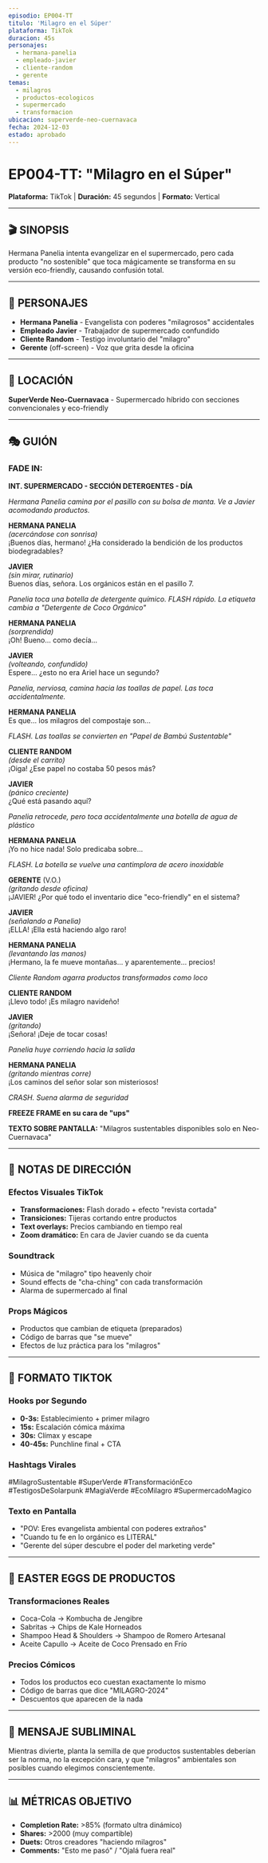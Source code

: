 ```yaml
---
episodio: EP004-TT
titulo: 'Milagro en el Súper'
plataforma: TikTok
duracion: 45s
personajes:
  - hermana-panelia
  - empleado-javier
  - cliente-random
  - gerente
temas:
  - milagros
  - productos-ecologicos
  - supermercado
  - transformacion
ubicacion: superverde-neo-cuernavaca
fecha: 2024-12-03
estado: aprobado
---
```


# EP004-TT: "Milagro en el Súper"

**Plataforma:** TikTok | **Duración:** 45 segundos | **Formato:** Vertical

---

## 🎬 SINOPSIS

Hermana Panelia intenta evangelizar en el supermercado, pero cada producto "no sostenible" que toca mágicamente se transforma en su versión eco-friendly, causando confusión total.

---

## 👥 PERSONAJES

- **Hermana Panelia** - Evangelista con poderes "milagrosos" accidentales
- **Empleado Javier** - Trabajador de supermercado confundido
- **Cliente Random** - Testigo involuntario del "milagro"
- **Gerente** (off-screen) - Voz que grita desde la oficina

---

## 📍 LOCACIÓN

**SuperVerde Neo-Cuernavaca** - Supermercado híbrido con secciones convencionales y eco-friendly

---

## 🎭 GUIÓN

### FADE IN:

**INT. SUPERMERCADO - SECCIÓN DETERGENTES - DÍA**

_Hermana Panelia camina por el pasillo con su bolsa de manta. Ve a Javier acomodando productos._

**HERMANA PANELIA**  
_(acercándose con sonrisa)_  
¡Buenos días, hermano! ¿Ha considerado la bendición de los productos biodegradables?

**JAVIER**  
_(sin mirar, rutinario)_  
Buenos días, señora. Los orgánicos están en el pasillo 7.

_Panelia toca una botella de detergente químico. FLASH rápido. La etiqueta cambia a "Detergente de Coco Orgánico"_

**HERMANA PANELIA**  
_(sorprendida)_  
¡Oh! Bueno... como decía...

**JAVIER**  
_(volteando, confundido)_  
Espere... ¿esto no era Ariel hace un segundo?

_Panelia, nerviosa, camina hacia las toallas de papel. Las toca accidentalmente._

**HERMANA PANELIA**  
Es que... los milagros del compostaje son...

_FLASH. Las toallas se convierten en "Papel de Bambú Sustentable"_

**CLIENTE RANDOM**  
_(desde el carrito)_  
¡Oiga! ¿Ese papel no costaba 50 pesos más?

**JAVIER**  
_(pánico creciente)_  
¿Qué está pasando aquí?

_Panelia retrocede, pero toca accidentalmente una botella de agua de plástico_

**HERMANA PANELIA**  
¡Yo no hice nada! Solo predicaba sobre...

_FLASH. La botella se vuelve una cantimplora de acero inoxidable_

**GERENTE** (V.O.)  
_(gritando desde oficina)_  
¡JAVIER! ¿Por qué todo el inventario dice "eco-friendly" en el sistema?

**JAVIER**  
_(señalando a Panelia)_  
¡ELLA! ¡Ella está haciendo algo raro!

**HERMANA PANELIA**  
_(levantando las manos)_  
¡Hermano, la fe mueve montañas... y aparentemente... precios!

_Cliente Random agarra productos transformados como loco_

**CLIENTE RANDOM**  
¡Llevo todo! ¡Es milagro navideño!

**JAVIER**  
_(gritando)_  
¡Señora! ¡Deje de tocar cosas!

_Panelia huye corriendo hacia la salida_

**HERMANA PANELIA**  
_(gritando mientras corre)_  
¡Los caminos del señor solar son misteriosos!

_CRASH. Suena alarma de seguridad_

**FREEZE FRAME en su cara de "ups"**

**TEXTO SOBRE PANTALLA:** "Milagros sustentables disponibles solo en Neo-Cuernavaca"

---

## 🎥 NOTAS DE DIRECCIÓN

### Efectos Visuales TikTok

- **Transformaciones:** Flash dorado + efecto "revista cortada"
- **Transiciones:** Tijeras cortando entre productos
- **Text overlays:** Precios cambiando en tiempo real
- **Zoom dramático:** En cara de Javier cuando se da cuenta

### Soundtrack

- Música de "milagro" tipo heavenly choir
- Sound effects de "cha-ching" con cada transformación
- Alarma de supermercado al final

### Props Mágicos

- Productos que cambian de etiqueta (preparados)
- Código de barras que "se mueve"
- Efectos de luz práctica para los "milagros"

---

## 📱 FORMATO TIKTOK

### Hooks por Segundo

- **0-3s:** Establecimiento + primer milagro
- **15s:** Escalación cómica máxima
- **30s:** Clímax y escape
- **40-45s:** Punchline final + CTA

### Hashtags Virales

#MilagroSustentable #SuperVerde #TransformaciónEco #TestigosDeSolarpunk #MagiaVerde #EcoMilagro #SupermercadoMagico

### Texto en Pantalla

- "POV: Eres evangelista ambiental con poderes extraños"
- "Cuando tu fe en lo orgánico es LITERAL"
- "Gerente del súper descubre el poder del marketing verde"

---

## 🛒 EASTER EGGS DE PRODUCTOS

### Transformaciones Reales

- Coca-Cola → Kombucha de Jengibre
- Sabritas → Chips de Kale Horneados
- Shampoo Head & Shoulders → Shampoo de Romero Artesanal
- Aceite Capullo → Aceite de Coco Prensado en Frío

### Precios Cómicos

- Todos los productos eco cuestan exactamente lo mismo
- Código de barras que dice "MILAGRO-2024"
- Descuentos que aparecen de la nada

---

## 🌱 MENSAJE SUBLIMINAL

Mientras divierte, planta la semilla de que productos sustentables deberían ser la norma, no la excepción cara, y que "milagros" ambientales son posibles cuando elegimos conscientemente.

---

## 📊 MÉTRICAS OBJETIVO

- **Completion Rate:** >85% (formato ultra dinámico)
- **Shares:** >2000 (muy compartible)
- **Duets:** Otros creadores "haciendo milagros"
- **Comments:** "Esto me pasó" / "Ojalá fuera real"
